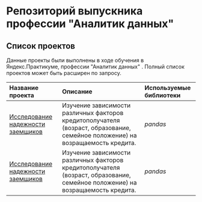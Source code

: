 # Репозиторий выпускника профессии "Аналитик данных"

## Список проектов

Данные проекты были выполнены в ходе обучения в Яндекс.Практикуме, профессии "Аналитик данных" . Полный список проектов может быть расширен по запросу.

| Название проекта | Описание | Используемые библиотеки | 
| :---------------------- | :---------------------- | :---------------------- |
| [Исследование надежности заемщиков](**ccылка**) | Изучение зависимости различных факторов кредитополучателя (возраст, образование, семейное положение) на возращаемость кредита.| *pandas* |
| [Исследование надежности заемщиков](**ccылка**) | Изучение зависимости различных факторов кредитополучателя (возраст, образование, семейное положение) на возращаемость кредита.| *pandas* |

